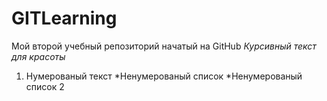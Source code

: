 # GITLearning
Мой второй учебный репозиторий начатый на GitHub
*Курсивный текст для красоты*
1. Нумерованый текст
*Ненумерованый список
*Ненумерованый список 2
